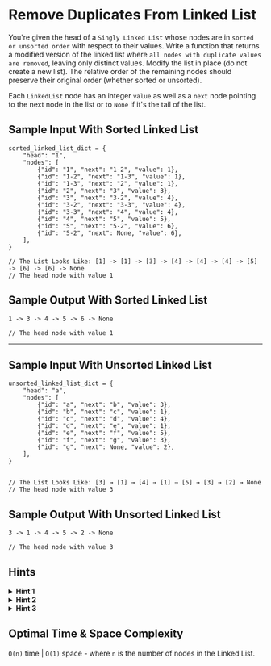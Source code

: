 # Remove Duplicates From Linked List

You're given the head of a `Singly Linked List` whose nodes are in `sorted or unsorted order` with respect to their values. Write a function that returns a modified version of the linked list where `all nodes with duplicate values are removed`, leaving only distinct values. Modify the list in place (do not create a new list). The relative order of the remaining nodes should preserve their original order (whether sorted or unsorted).

Each `LinkedList` node has an integer `value` as well as a `next` node pointing to the next node in the list or to `None` if it's the tail of the list.

## Sample Input With Sorted Linked List

```plaintext
sorted_linked_list_dict = {
    "head": "1",
    "nodes": [
        {"id": "1", "next": "1-2", "value": 1},
        {"id": "1-2", "next": "1-3", "value": 1},
        {"id": "1-3", "next": "2", "value": 1},
        {"id": "2", "next": "3", "value": 3},
        {"id": "3", "next": "3-2", "value": 4},
        {"id": "3-2", "next": "3-3", "value": 4},
        {"id": "3-3", "next": "4", "value": 4},
        {"id": "4", "next": "5", "value": 5},
        {"id": "5", "next": "5-2", "value": 6},
        {"id": "5-2", "next": None, "value": 6},
    ],
}

// The List Looks Like: [1] -> [1] -> [3] -> [4] -> [4] -> [4] -> [5] -> [6] -> [6] -> None
// The head node with value 1
```

## Sample Output With Sorted Linked List

```plaintext
1 -> 3 -> 4 -> 5 -> 6 -> None

// The head node with value 1
```

---

## Sample Input With Unsorted Linked List

```plaintext
unsorted_linked_list_dict = {
    "head": "a",
    "nodes": [
        {"id": "a", "next": "b", "value": 3},
        {"id": "b", "next": "c", "value": 1},
        {"id": "c", "next": "d", "value": 4},
        {"id": "d", "next": "e", "value": 1},
        {"id": "e", "next": "f", "value": 5},
        {"id": "f", "next": "g", "value": 3},
        {"id": "g", "next": None, "value": 2},
    ],
}


// The List Looks Like: [3] → [1] → [4] → [1] → [5] → [3] → [2] → None
// The head node with value 3
```

## Sample Output With Unsorted Linked List

```plaintext
3 -> 1 -> 4 -> 5 -> 2 -> None

// The head node with value 3
```

## Hints

<details>
<summary><b>Hint 1</b></summary>

The brute-force approach to this problem is to use a hash table or a set to keep track of all node values that exist while traversing the linked list and to simply remove nodes that have a value that already exists. This approach works, but can you solve this problem without using an auxiliary data structure?

</details>

<details>
<summary><b>Hint 2</b></summary>

What does the fact that the nodes are sorted tell you about the location of all duplicate nodes? How can you use this fact to solve this problem with constant space?

</details>

<details>
<summary><b>Hint 3</b></summary>

Since the linked list's nodes are sorted, you can loop through them and, at each iteration, simply remove all successive nodes that have the same value as the current node. For each node, change its next pointer to the next node in the linked list that has a different value. This will remove all duplicate-value nodes.

</details>

## Optimal Time & Space Complexity

`O(n)` time | `O(1)` space - where `n` is the number of nodes in the Linked List.
